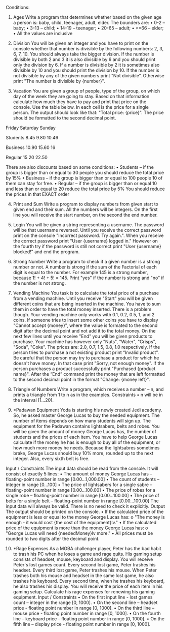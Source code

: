 Conditions:

1.	Ages
Write a program that determines whether based on the given age a person is: baby, child, teenager, adult, elder. The bounders are:
•	0-2 – baby; 
•	3-13 – child; 
•	14-19 – teenager;
•	20-65 – adult;
•	>=66 – elder; 
•	All the values are inclusive


2.	Division
You will be given an integer and you have to print on the console whether that number is divisible by the following numbers: 2, 3, 6, 7, 10. You should always take the bigger 
division. If the number is divisible by both 2 and 3 it is also divisible by 6 and you should print only the division by 6. If a number is divisible by 2 it is sometimes also 
divisible by 10 and you should print the division by 10. If the number is not divisible by any of the given numbers print “Not divisible”. Otherwise print "The number is divisible 
by {number}".


3.	Vacation
You are given a group of people, type of the group, on which day of the week they are going to stay. Based on that information calculate how much they have to pay and print that 
price on the console. Use the table below. In each cell is the price for a single person. The output should look like that: "Total price: {price}". The price should be formatted 
to the second decimal point.

Friday	 Saturday	 Sunday

Students	8.45	9.80	10.46

Business	10.90	15.60	16

Regular	15	20	22.50

There are also discounts based on some conditions:
•	Students – if the group is bigger than or equal to 30 people you should reduce the total price by 15%
•	Business – if the group is bigger than or equal to  100 people 10 of them can stay for free.
•	Regular – if the group is bigger than or equal 10 and less than or equal to 20 reduce the total price by 5% 
You should reduce the prices in that EXACT order

4.	Print and Sum
Write a program to display numbers from given start to given end and their sum. All the numbers will be integers. On the first line you will receive the start number, on the 
second the end number.

5.	Login
You will be given a string representing a username. The password will be that username reversed. Until you receive the correct password print on the console "Incorrect password. 
Try again.". When you receive the correct password print "User {username} logged in." However on the fourth try if the password is still not correct print "User {username} 
blocked!" and end the program.

6.	Strong Number
Write a program to check if a given number is a strong number or not. A number is strong if the sum of the Factorial of each digit is equal to the number. For example 145 is a 
strong number, because 1! + 4! + 5! = 145. Print "yes" if the number is strong and "no" if the number is not strong.

7.	Vending Machine
You task is to calculate the total price of a purchase from a vending machine. Until you receive "Start" you will be given different coins that are being inserted in the machine. 
You have to sum them in order to have the total money inserted. There is a problem though. Your vending machine only works with 0.1, 0.2, 0.5, 1, and 2 coins. If someone tries to 
insert some other coins you have to display "Cannot accept {money}", where the value is formated to the second digit after the decimal point and not add it to the total money. On 
the next few lines until you receive "End" you will be given products to purchase. Your machine has however only "Nuts", "Water", "Crisps", "Soda", "Coke". The prices are: 2.0, 
0.7, 1.5, 0.8, 1.0 respectively. If the person tries to purchase a not existing product print “Invalid product”. Be careful that the person may try to purchase a product for which 
he doesn't have money. In that case print "Sorry, not enough money". If the person purchases a product successfully print "Purchased {product name}". After the “End” command print 
the money that are left formatted to the second decimal point in the format "Change: {money left}".

8.	Triangle of Numbers
Write a program, which receives a number – n, and prints a triangle from 1 to n as in the examples.
Constraints
•	n will be in the interval [1...20].


9.	*Padawan Equipment
Yoda is starting his newly created Jedi academy. So, he asked master George Lucas to buy the needed equipment. The number of items depends on how many students will sign up. The 
equipment for the Padawan contains lightsabers, belts and robes.
You will be given the amount of money George Lucas has, the number of students and the prices of each item. You have to help George Lucas calculate if the money he has is enough 
to buy all of the equipment, or how much more money he needs. 
Because the lightsabres sometimes brake, George Lucas should buy 10% more, rounded up to the next integer. Also, every sixth belt is free.

Input / Constraints
The input data should be read from the console. It will consist of exactly 5 lines:
•	The amount of money George Lucas has – floating-point number in range [0.00…1,000.00]
•	The count of students – integer in range [0…100]
•	The price of lightsabers for a single sabre – floating-point number in range [0.00…100.00]
•	The price of robes for a single robe – floating-point number in range [0.00…100.00]
•	The price of belts for a single belt – floating-point number in range [0.00…100.00]
The input data will always be valid. There is no need to check it explicitly.
Output
The output should be printed on the console.
•	If the calculated price of the equipment is less or equal to the money George Lucas has:
o	"The money is enough - it would cost {the cost of the equipment}lv."
•	If the calculated price of the equipment is more than the money George Lucas has:
o	 "George Lucas will need {neededMoney}lv more."
•	All prices must be rounded to two digits after the decimal point.

10.	*Rage Expenses
As a MOBA challenger player, Peter has the bad habit to trash his PC when he loses a game and rage quits. His gaming setup consists of headset, mouse, keyboard and display. You 
will receive Peter`s lost games count. 
Every second lost game, Peter trashes his headset.
Every third lost game, Peter trashes his mouse.
When Peter trashes both his mouse and headset in the same lost game, he also trashes his keyboard.
Every second time, when he trashes his keyboard, he also trashes his display. 
You will receive the price of each item in his gaming setup. Calculate his rage expenses for renewing his gaming equipment. 
Input / Constraints
•	On the first input line - lost games count – integer in the range [0, 1000].
•	On the second line – headset price - floating point number in range [0, 1000]. 
•	On the third line – mouse price - floating point number in range [0, 1000]. 
•	On the fourth line – keyboard price - floating point number in range [0, 1000]. 
•	On the fifth line – display price - floating point number in range [0, 1000]. 



